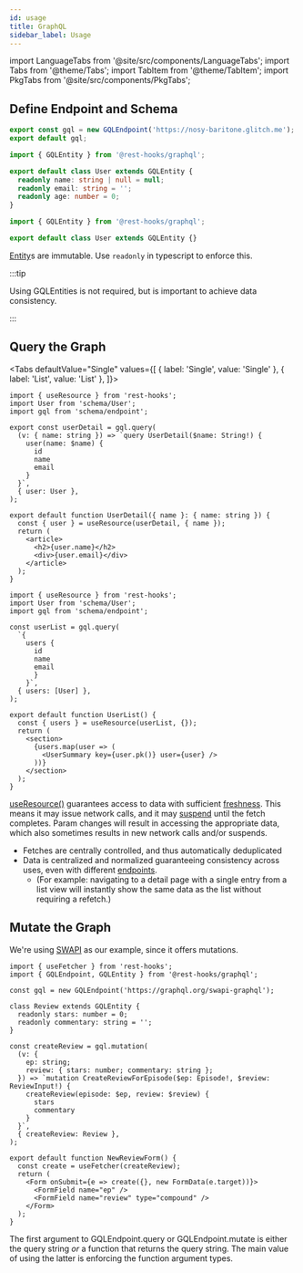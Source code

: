 ```yaml
---
id: usage
title: GraphQL
sidebar_label: Usage
---
```


import LanguageTabs from '@site/src/components/LanguageTabs';
import Tabs from '@theme/Tabs';
import TabItem from '@theme/TabItem';
import PkgTabs from '@site/src/components/PkgTabs';

<PkgTabs pkgs="@rest-hooks/graphql" />

## Define Endpoint and Schema

```ts title="schema/endpoint.ts"
export const gql = new GQLEndpoint('https://nosy-baritone.glitch.me');
export default gql;
```

<LanguageTabs>

```typescript title="schema/User.ts"
import { GQLEntity } from '@rest-hooks/graphql';

export default class User extends GQLEntity {
  readonly name: string | null = null;
  readonly email: string = '';
  readonly age: number = 0;
}
```

```js title="schema/User.ts"
import { GQLEntity } from '@rest-hooks/graphql';

export default class User extends GQLEntity {}
```

</LanguageTabs>

[Entity](../api/Entity)s are immutable. Use `readonly` in typescript to enforce this.

:::tip

Using GQLEntities is not required, but is important to achieve data consistency.

:::


## Query the Graph

<Tabs
defaultValue="Single"
values={[
{ label: 'Single', value: 'Single' },
{ label: 'List', value: 'List' },
]}>
<TabItem value="Single">

```tsx title="pages/UserDetail.tsx"
import { useResource } from 'rest-hooks';
import User from 'schema/User';
import gql from 'schema/endpoint';

export const userDetail = gql.query(
  (v: { name: string }) => `query UserDetail($name: String!) {
    user(name: $name) {
      id
      name
      email
    }
  }`,
  { user: User },
);

export default function UserDetail({ name }: { name: string }) {
  const { user } = useResource(userDetail, { name });
  return (
    <article>
      <h2>{user.name}</h2>
      <div>{user.email}</div>
    </article>
  );
}
```

</TabItem>
<TabItem value="List">

```tsx title="pages/UserList.tsx"
import { useResource } from 'rest-hooks';
import User from 'schema/User';
import gql from 'schema/endpoint';

const userList = gql.query(
  `{
    users {
      id
      name
      email
      }
    }`,
  { users: [User] },
);

export default function UserList() {
  const { users } = useResource(userList, {});
  return (
    <section>
      {users.map(user => (
        <UserSummary key={user.pk()} user={user} />
      ))}
    </section>
  );
}
```

</TabItem>
</Tabs>

[useResource()](../api/useresource) guarantees access to data with sufficient [freshness](../api/Endpoint#dataexpirylength-number).
This means it may issue network calls, and it may [suspend](../concepts/loading-state) until the fetch completes.
Param changes will result in accessing the appropriate data, which also sometimes results in new network calls and/or
suspends.

- Fetches are centrally controlled, and thus automatically deduplicated
- Data is centralized and normalized guaranteeing consistency across uses, even with different [endpoints](../api/Endpoint).
  - (For example: navigating to a detail page with a single entry from a list view will instantly show the same data as the list without
    requiring a refetch.)

## Mutate the Graph

We're using [SWAPI](https://graphql.org/swapi-graphql) as our example, since it offers mutations.

```tsx title="pages/CreateReview.tsx"
import { useFetcher } from 'rest-hooks';
import { GQLEndpoint, GQLEntity } from '@rest-hooks/graphql';

const gql = new GQLEndpoint('https://graphql.org/swapi-graphql');

class Review extends GQLEntity {
  readonly stars: number = 0;
  readonly commentary: string = '';
}

const createReview = gql.mutation(
  (v: {
    ep: string;
    review: { stars: number; commentary: string };
  }) => `mutation CreateReviewForEpisode($ep: Episode!, $review: ReviewInput!) {
    createReview(episode: $ep, review: $review) {
      stars
      commentary
    }
  }`,
  { createReview: Review },
);

export default function NewReviewForm() {
  const create = useFetcher(createReview);
  return (
    <Form onSubmit={e => create({}, new FormData(e.target))}>
      <FormField name="ep" />
      <FormField name="review" type="compound" />
    </Form>
  );
}
```

The first argument to GQLEndpoint.query or GQLEndpoint.mutate is either the query string
_or_ a function that returns the query string. The main value of using the latter is enforcing
the function argument types.
